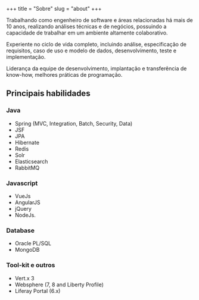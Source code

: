 +++
title = "Sobre"
slug = "about"
+++

Trabalhando como engenheiro de software e áreas relacionadas há mais de 10 anos, realizando análises técnicas e de negócios, possuindo a capacidade de trabalhar em um ambiente altamente colaborativo.

Experiente no ciclo de vida completo, incluindo análise, especificação de requisitos, caso de uso e modelo de dados, desenvolvimento, teste e implementação.

Liderança da equipe de desenvolvimento, implantação e transferência de know-how, melhores práticas de programação.

## Principais habilidades

### Java

* Spring (MVC, Integration, Batch, Security, Data)
* JSF
* JPA
* Hibernate
* Redis
* Solr
* Elasticsearch
* RabbitMQ

### Javascript

* VueJs
* AngularJS
* jQuery
* NodeJs.

### Database

* Oracle PL/SQL
* MongoDB

### Tool-kit e outros

* Vert.x 3
* Websphere (7, 8 and Liberty Profile)
* Liferay Portal (6.x)
